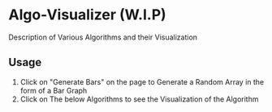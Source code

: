 # Algo-Visualizer (W.I.P)
Description of Various Algorithms and their Visualization 

## Usage
1. Click on "Generate Bars" on the page to Generate a Random Array in the form of a Bar Graph
2. Click on The below Algorithms to see the Visualization of the Algorithm
   
